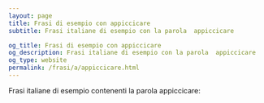 ```yaml
---
layout: page
title: Frasi di esempio con appiccicare 
subtitle: Frasi italiane di esempio con la parola  appiccicare

og_title: Frasi di esempio con appiccicare 
og_description: Frasi italiane di esempio con la parola  appiccicare
og_type: website
permalink: /frasi/a/appiccicare.html
---
```


Frasi italiane di esempio contenenti la parola appiccicare:


